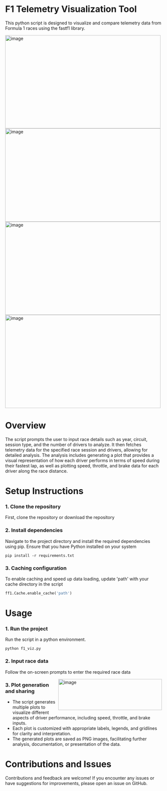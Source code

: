 # F1 Telemetry Visualization Tool
This python script is designed to visualize and compare telemetry data from Formula 1 races using the fastf1 library. 

<img src= "https://github.com/prathkr/Formula1-Telemetry-Visualization-Tool/assets/130935483/8e39f06f-58a8-4e22-b4ee-8c003a7ee3cb" alt="image" width="500" height="300" >

<img src= "https://github.com/prathkr/Formula1-Telemetry-Visualization-Tool/assets/130935483/adc62932-dea2-4886-9f30-d584c826416b" alt="image" width="500" height="300" >

<img src= "https://github.com/prathkr/Formula1-Telemetry-Visualization-Tool/assets/130935483/dc17f7d7-539e-4845-9eb3-9f8df40d77df" alt="image" width="500" height="300" >

<img src= "https://github.com/prathkr/Formula1-Telemetry-Visualization-Tool/assets/130935483/4125f3cc-3bcf-4c4f-91f3-e4c26b70e52a" alt="image" width="500" height="300" >

# Overview
The script prompts the user to input race details such as year, circuit, session type, and the number of drivers to analyze. It then fetches telemetry data for the specified race session and drivers, allowing for detailed analysis. The analysis includes generating a plot that provides a visual representation of how each driver performs in terms of speed during their fastest lap, as well as plotting speed, throttle, and brake data for each driver along the race distance.

# Setup Instructions
### 1. Clone the repository
First, clone the repository or download the repository
### 2. Install dependencies
Navigate to the project directory and install the required dependencies using pip. Ensure that you have Python installed on your system

```
pip install -r requirements.txt
```

### 3. Caching configuration
To enable caching and speed up data loading, update 'path' with your cache directory in the script

```python
ff1.Cache.enable_cache('path')
```

# Usage
### 1. Run the project
Run the script in a python environment.

```
python f1_viz.py
```
### 2. Input race data
Follow the on-screen prompts to enter the required race data

<img src="https://github.com/prathkr/Formula1-Telemetry-Visualization-Tool/assets/130935483/c5668d40-a060-4d2b-9c7e-469caab0282f" alt="image" width="333" height="100" style="float:right;">

### 3. Plot generation and sharing
* The script generates multiple plots to visualize different aspects of driver performance, including speed, throttle, and brake inputs.
* Each plot is customized with appropriate labels, legends, and gridlines for clarity and interpretation.
* The generated plots are saved as PNG images, facilitating further analysis, documentation, or presentation of the data.

# Contributions and Issues
Contributions and feedback are welcome! If you encounter any issues or have suggestions for improvements, please open an issue on GitHub.




